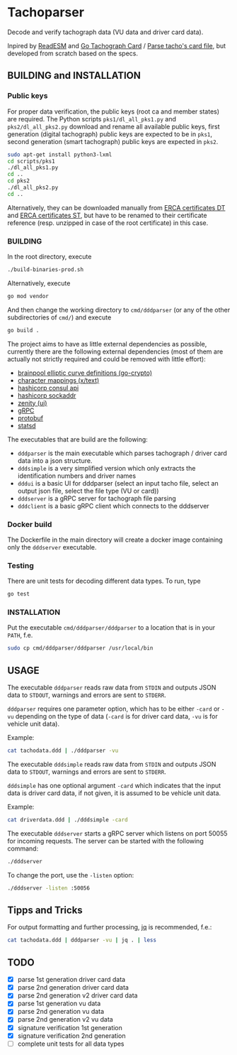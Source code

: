 # Tachoparser

Decode and verify tachograph data (VU data and driver card data).

Inpired by [ReadESM](https://sourceforge.net/projects/readesm/) and [Go Tachograph Card](https://github.com/kuznetsovin/go_tachograph_card) / [Parse tacho's card file](https://medium.com/@kuznetsovin/parse-tachos-card-file-a1daa3f4a5a6), but developed from scratch based on the specs.

## BUILDING and INSTALLATION

### Public keys

For proper data verification, the public keys (root ca and member states) are required.
The Python scripts `pks1/dl_all_pks1.py` and `pks2/dl_all_pks2.py` download and rename all available public keys, first generation (digital tachograph) public keys are expected to be in `pks1`, second generation (smart tachograph) public keys are expected in `pks2`.

```bash
sudo apt-get install python3-lxml
cd scripts/pks1
./dl_all_pks1.py
cd ..
cd pks2
./dl_all_pks2.py
cd ..
```

Alternatively, they can be downloaded manually from [ERCA certificates DT](https://dtc.jrc.ec.europa.eu/dtc_public_key_certificates_dt.php.html) and [ERCA certificates ST](https://dtc.jrc.ec.europa.eu/dtc_public_key_certificates_st.php.html), but have to be renamed to their certificate reference (resp. unzipped in case of the root certificate) in this case.

### BUILDING

In the root directory, execute
```bash
./build-binaries-prod.sh
```

Alternatively, execute
```bash
go mod vendor
```
And then change the working directory to `cmd/dddparser` (or any of the other subdirectories of `cmd/`) and execute
```bash
go build .
```

The project aims to have as little external dependencies as possible, currently there are the following external dependencies (most of them are actually not strictly required and could be removed with little effort):

- [brainpool elliptic curve definitions (go-crypto)](https://github.com/keybase/go-crypto)
- [character mappings (x/text)](https://golang.org/x/text)
- [hashicorp consul api](https://github.com/hashicorp/consul)
- [hashicorp sockaddr](https://github.com/hashicorp/go-sockaddr)
- [zenity (ui)](https://github.com/ncruces/zenity)
- [gRPC](https://google.golang.org/grpc)
- [protobuf](https://google.golang.org/protobuf)
- [statsd](https://gopkg.in/alexcesaro/statsd.v2)

The executables that are build are the following:
- `dddparser` is the main executable which parses tachograph / driver card data into a json structure.
- `dddsimple` is a very simplified version which only extracts the identification numbers and driver names
- `dddui` is a basic UI for dddparser (select an input tacho file, select an output json file, select the file type (VU or card))
- `dddserver` is a gRPC server for tachograph file parsing
- `dddclient` is a basic gRPC client which connects to the dddserver

### Docker build

The Dockerfile in the main directory will create a docker image containing only the `dddserver` executable.

### Testing

There are unit tests for decoding different data types.
To run, type
```bash
go test
```

### INSTALLATION

Put the executable `cmd/dddparser/dddparser` to a location that is in your `PATH`, f.e.
```bash
sudo cp cmd/dddparser/dddparser /usr/local/bin
```

## USAGE

The executable `dddparser` reads raw data from `STDIN` and outputs JSON data to `STDOUT`, warnings and errors are sent to `STDERR`.

`dddparser` requires one parameter option, which has to be either `-card` or `-vu` depending on the type of data (`-card` is for driver card data, `-vu` is for vehicle unit data).

Example:
```bash
cat tachodata.ddd | ./dddparser -vu
```

The executable `dddsimple` reads raw data from `STDIN` and outputs JSON data to `STDOUT`, warnings and errors are sent to `STDERR`.

`dddsimple` has one optional argument `-card` which indicates that the input data is driver card data, if not given, it is assumed to be vehicle unit data.

Example:
```bash
cat driverdata.ddd | ./dddsimple -card
```

The executable `dddserver` starts a gRPC server which listens on port 50055 for incoming requests. The server can be started with the following command:
```bash
./dddserver
```
To change the port, use the `-listen` option:
```bash
./dddserver -listen :50056
```

## Tipps and Tricks

For output formatting and further processing, [jq](https://stedolan.github.io/jq/) is recommended, f.e.:
```bash
cat tachodata.ddd | dddparser -vu | jq . | less
```

## TODO

- [x] parse 1st generation driver card data
- [x] parse 2nd generation driver card data
- [x] parse 2nd generation v2 driver card data
- [x] parse 1st generation vu data
- [x] parse 2nd generation vu data
- [x] parse 2nd generation v2 vu data
- [x] signature verification 1st generation
- [x] signature verification 2nd generation
- [ ] complete unit tests for all data types
